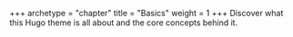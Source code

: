 +++
archetype = "chapter"
title = "Basics"
weight = 1
+++
Discover what this Hugo theme is all about and the core concepts behind it.